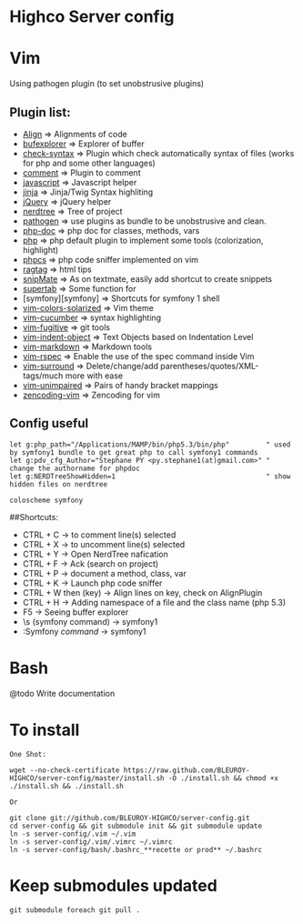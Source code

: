 Highco Server config
====================

# Vim

Using pathogen plugin (to set unobstrusive plugins)

## Plugin list:

- [Align][align]                         => Alignments of code
- [bufexplorer][bufexplorer]             => Explorer of buffer
- [check-syntax][check-syntax]           => Plugin which check automatically syntax of files (works for php and some other languages)
- [comment][comment]                     => Plugin to comment
- [javascript][javascript]               => Javascript helper
- [jinja][jinja]                         => Jinja/Twig Syntax highliting
- [jQuery][jQuery]                       => jQuery helper
- [nerdtree][nerdtree]                   => Tree of project
- [pathogen][pathogen]                   => use plugins as bundle to be unobstrusive and clean.
- [php-doc][php-doc]                     => php doc for classes, methods, vars
- [php][php]                             => php default plugin to implement some tools (colorization, highlight)
- [phpcs][phpcs]                         => php code sniffer implemented on vim
- [ragtag][ragtag]                       => html tips
- [snipMate][snipMate]                   => As on textmate, easily add shortcut to create snippets
- [supertab][supertab]                   => Some function for <tab>
- [symfony][symfony]                     => Shortcuts for symfony 1 shell
- [vim-colors-solarized][vim-colors-solarized] => Vim theme
- [vim-cucumber][vim-cucumber]           => syntax highlighting
- [vim-fugitive][vim-fugitive]           => git tools
- [vim-indent-object][vim-indent-object] => Text Objects based on Indentation Level
- [vim-markdown][vim-markdown]           => Markdown tools
- [vim-rspec][vim-rspec]                 => Enable the use of the spec command inside Vim
- [vim-surround][vim-surround]           => Delete/change/add parentheses/quotes/XML-tags/much more with ease
- [vim-unimpaired][vim-unimpaired]       => Pairs of handy bracket mappings
- [zencoding-vim][zencoding-vim]         => Zencoding for vim

## Config useful

    let g:php_path="/Applications/MAMP/bin/php5.3/bin/php"         " used by symfony1 bundle to get great php to call symfony1 commands
    let g:pdv_cfg_Author="Stephane PY <py.stephane1(at)gmail.com>" " change the authorname for phpdoc
    let g:NERDTreeShowHidden=1                                     " show hidden files on nerdtree

    coloscheme symfony

##Shortcuts:

- CTRL + C             -> to comment line(s) selected
- CTRL + X             -> to uncomment line(s) selected
- CTRL + Y             -> Open NerdTree nafication
- CTRL + F             -> Ack (search on project)
- CTRL + P             -> document a method, class, var
- CTRL + K             -> Launch php code sniffer
- CTRL + W then (key)  -> Align lines on key, check on AlignPlugin
- CTRL + H             -> Adding namespace of a file and the class name (php 5.3)
- F5                   -> Seeing buffer explorer
- \s (symfony command) -> symfony1
- :Symfony *command*   -> symfony1

# Bash

@todo Write documentation

# To install

    One Shot:

    wget --no-check-certificate https://raw.github.com/BLEUROY-HIGHCO/server-config/master/install.sh -O ./install.sh && chmod +x ./install.sh && ./install.sh

    Or

    git clone git://github.com/BLEUROY-HIGHCO/server-config.git
    cd server-config && git submodule init && git submodule update
    ln -s server-config/.vim ~/.vim
    ln -s server-config/.vim/.vimrc ~/.vimrc
    ln -s server-config/bash/.bashrc_**recette or prod** ~/.bashrc

# Keep submodules updated

    git submodule foreach git pull .

[pathogen]: http://www.vim.org/scripts/script.php?script_id=2332
[align]: http://www.vim.org/scripts/script.php?script_id=294
[ack]: http://www.vim.org/scripts/script.php?script_id=2572
[bufexplorer]: http://www.vim.org/scripts/script.php?script_id=42
[command-t]: http://www.vim.org/scripts/script.php?script_id=3025
[check-syntax]: http://www.vim.org/scripts/script.php?script_id=1431
[comment]: http://www.vim.org/scripts/script.php?script_id=1528
[javascript]: http://www.vim.org/scripts/script.php?script_id=2083
[jinja]: http://www.twig-project.org/doc/templates.html#ides-integration
[jQuery]: http://www.vim.org/scripts/script.php?script_id=2416
[nerdtree]: http://www.vim.org/scripts/script.php?script_id=1658
[php]: http://www.vim.org/scripts/script.php?script_id=1571
[phpcs]: http://www.koch.ro/blog/index.php?/archives/63-VIM-an-a-PHP-IDE.html
[php-doc]: http://www.vim.org/scripts/script.php?script_id=1355
[ragtag]: http://www.vim.org/scripts/script.php?script_id=1896
[snipMate]: http://www.vim.org/scripts/script.php?script_id=2540
[supertab]: http://www.vim.org/scripts/script.php?script_id=1643
[vim-colors-solarized]: https://github.com/altercation/vim-colors-solarized
[vim-cucumber]: https://github.com/tpope/vim-cucumber
[vim-fugitive]: http://www.vim.org/scripts/script.php?script_id=2975
[vim-indent-object]: http://www.vim.org/scripts/script.php?script_id=3037
[vim-markdown]: http://www.vim.org/scripts/script.php?script_id=2882
[vim-rspec]: http://www.vim.org/scripts/script.php?script_id=2567
[vim-surround]: http://www.vim.org/scripts/script.php?script_id=1697
[vim-unimpaired]: http://www.vim.org/scripts/script.php?script_id=1590
[zencoding-vim]: http://www.vim.org/scripts/script.php?script_id=2981
